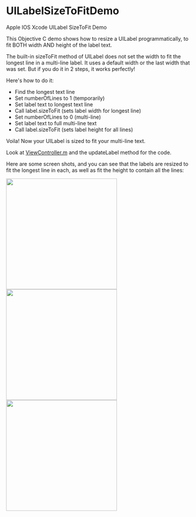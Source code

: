 # UILabelSizeToFitDemo
Apple IOS Xcode UILabel SizeToFit Demo

This Objective C demo shows how to resize a UILabel programmatically, to fit BOTH width AND height of the label text.

The built-in sizeToFit method of UILabel does not set the width to fit the longest line in a multi-line label.  It uses a default width or the last width that was set.  But if you do it in 2 steps, it works perfectly!

Here's how to do it:

* Find the longest text line
* Set numberOfLines to 1 (temporarily)
* Set label text to longest text line
* Call label.sizeToFit (sets label width for longest line)
* Set numberOfLines to 0 (multi-line)
* Set label text to full multi-line text
* Call label.sizeToFit (sets label height for all lines)

Voila!  Now your UILabel is sized to fit your multi-line text.

Look at [ViewController.m](https://github.com/ByteSlinger/UILabelSizeToFitDemo/blob/c677528fe6b148165bf828972f11f2b678954af1/UILabelSizeToFitDemo/ViewController.m#L62) and the updateLabel method for the code.

Here are some screen shots, and you can see that the labels are resized to fit the longest line in each, as well as fit the height to contain all the lines:

<img height="300" src="https://github.com/ByteSlinger/UILabelSizeToFitDemo/blob/master/1.png?raw=true" /> <img height="300" src="https://github.com/ByteSlinger/UILabelSizeToFitDemo/blob/master/2.png?raw=true" /> <img height="300" src="https://github.com/ByteSlinger/UILabelSizeToFitDemo/blob/master/3.png?raw=true" />
